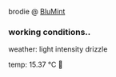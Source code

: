 brodie @ [BluMint](https://www.linkedin.com/company/blumint-io/)

<!--weather_start-->
### working conditions..

weather: light intensity drizzle 

temp: 15.37 °C 👕

<!--weather_end-->
